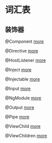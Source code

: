 # 词汇表

## 装饰器

@Component [more](https://angular-2-training-book.rangle.io/handout/components/creating_components.html)

@Directive [more](https://angular-2-training-book.rangle.io/handout/directives/)

@HostListener [more](https://angular-2-training-book.rangle.io/handout/advanced-angular/directives/creating_an_attribute_directive.html)

@Inject [more](https://angular-2-training-book.rangle.io/handout/di/angular2/inject_and_injectable.html)

@Injectable [more](https://angular-2-training-book.rangle.io/handout/di/angular2/inject_and_injectable.html)

@Input [more](https://angular-2-training-book.rangle.io/handout/components/app_structure/passing_data_into_components.html)

@NgModule [more](https://angular-2-training-book.rangle.io/handout/bootstrapping/bootstrapping_providers.html)

@Output [more](https://angular-2-training-book.rangle.io/handout/components/app_structure/responding_to_component_events.html)

@Pipe [more](https://angular-2-training-book.rangle.io/handout/pipes/)

@ViewChild [more](https://angular-2-training-book.rangle.io/handout/advanced-components/access_child_components.html)

@ViewChildren [more](https://angular-2-training-book.rangle.io/handout/advanced-components/access_child_components.html)